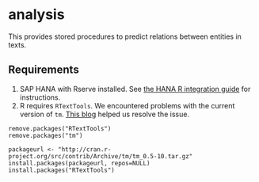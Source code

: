 # analysis

This provides stored procedures to predict relations between entities in texts.

## Requirements
1. SAP HANA with Rserve installed.
See [the HANA R integration guide](http://help.sap.com/hana/SAP_HANA_R_Integration_Guide_en.pdf) for instructions.
2. R requires `RTextTools`.
We encountered problems with the current version of `tm`.
[This blog](http://crimsoncoffee.blogspot.de/2015_07_01_archive.html) helped us resolve the issue.
```
remove.packages("RTextTools")
remove.packages("tm")

packageurl <- "http://cran.r-project.org/src/contrib/Archive/tm/tm_0.5-10.tar.gz"
install.packages(packageurl, repos=NULL)
install.packages("RTextTools")
```
